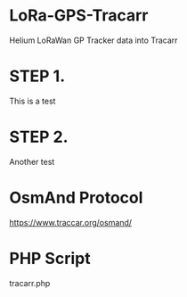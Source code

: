 # LoRa-GPS-Tracarr
Helium LoRaWan GP Tracker data into Tracarr



# STEP 1.
This is a test


# STEP 2.
Another test


# OsmAnd Protocol
https://www.traccar.org/osmand/

# PHP Script
tracarr.php
